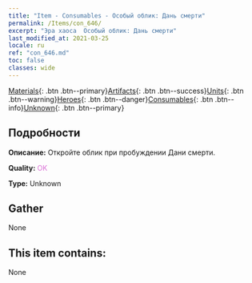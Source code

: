 ```yaml
---
title: "Item - Consumables - Особый облик: Дань смерти"
permalink: /Items/con_646/
excerpt: "Эра хаоса  Особый облик: Дань смерти"
last_modified_at: 2021-03-25
locale: ru
ref: "con_646.md"
toc: false
classes: wide
---
```

 [Materials](/ru/Items/){: .btn .btn--primary}[Artifacts](/ru/Items/Artifacts/){: .btn .btn--success}[Units](/ru/Items/Units/){: .btn .btn--warning}[Heroes](/ru/Items/Heroes/){: .btn .btn--danger}[Consumables](/ru/Items/Consumables/){: .btn .btn--info}[Unknown](/ru/Items/Unknown/){: .btn .btn--primary}

## Подробности
 **Описание:** Откройте облик при пробуждении Дани смерти.

 **Quality:** <span style="color: #DA70D6">OK</span>

 **Type:** Unknown

## Gather

  None

## This item contains:

  None

